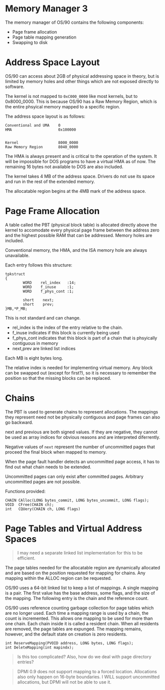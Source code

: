 # Memory Manager 3

The memory manager of OS/90 contains the following components:
- Page frame allocation
- Page table mapping generation
- Swapping to disk


# Address Space Layout

OS/90 can access about 2GB of physical addressing space in theory, but is limited by memory holes and other things which are not exposed directly to software.

The kernel is not mapped to `0xC000_0000` like most kernels, but to 0x8000_0000. This is because OS/90 has a Raw Memory Region, which is the entire phsyical memory mapped to a specific region.

The address space layout is as follows:
```
Conventional and UMA    0
HMA                     0x100000


Kernel                  8000_0000
Raw Memory Region       8040_0000

```

The HMA is always present and is critical to the operation of the system. It will be impossible for DOS programs to have a virtual HMA as of now. The remaining 16 bytes not available to DOS are also included.

The kernel takes 4 MB of the address space. Drivers do not use its space and run in the rest of the extended memory.

The allocatable region begins at the 4MB mark of the address space.

# Page Frame Allocation

A table called the PBT (physical block table) is allocated directly above the kernel to accomodate every physical page frame between the address zero and the highest possible RAM that can be addressed. Memory holes are included.

Conventional memory, the HMA, and the ISA memory hole are always unavailable.

Each entry follows this structure:
```
tpkstruct
{
        WORD    rel_index   :14;
        WORD    f_inuse     :1;
        WORD    f_phys_cont :1;

        short    next;
        short    prev;
}MB,*P_MB;
```
This is not standard and can change.

- rel_index is the index of the entry relative to the chain.
- f_inuse indicates if this block is currently being used
- f_phys_cont indicates that this block is part of a chain that is phsyically contiguous in memory
- next,prev are linked list indices

Each MB is eight bytes long.

The relative index is needed for implementing virtual memory. Any block can be swapped out (except for first?), so it is necessary to remember the position so that the missing blocks can be replaced.

# Chains

The PBT is used to generate chains to represent allocations. The mappings they represent need not be physically contiguous and page frames can also go backward.

next and previous are both signed values. If they are negative, they cannot be used as array indices for obvious reasons and are interpreted diferrently.

Negative values of `next` represent the number of uncommitted pages that proceed the final block when mapped to memory.

When the page fault handler detects an uncommitted page access, it has to find out what chain needs to be extended.

Uncommitted pages can only exist after committed pages. Arbitrary uncommitted pages are not possible.

Functions provided:
```
CHAIN CAlloc(LONG bytes_commit, LONG bytes_uncommit, LONG flags);
VOID  CFree(CHAIN ch);
int   CQUery(CHAIN ch, LONG flags)
```

# Page Tables and Virtual Address Spaces

> I may need a separate linked list implementation for this to be efficient.

The page tables needed for the allocatable region are dynamically allocated and are based on the position requested for mapping for chains. Any mapping within the ALLOC region can be requested.

OS/90 uses a 64-bit linked list to keep a list of mappings. A single mapping is a pair. The first value has the base address, some flags, and the size of the mapping. The following entry is the chain and the reference count.

OS/90 uses reference counting garbage collection for page tables which are no longer used. Each time a mapping range is used by a chain, the count is incremented. This allows one mapping to be used for more than one chain. Each chain inside it is called a resident chain. When all residents are removed, the page tables are expunged. The mapping remains, however, and the default state on creation is zero residents.

```
int ReserveMapping(PVOID address, LONG bytes, LONG flags);
int DeleteMapping(int mapindx);
```

> Is this too complicated? Also, how do we deal with page directory entries?

> DPMI 0.9 does not support mapping to a forced location. Allocations also only happen on 16-byte boundaries. I WILL support uncommitted allocations, but DPMI will not be able to use it.
